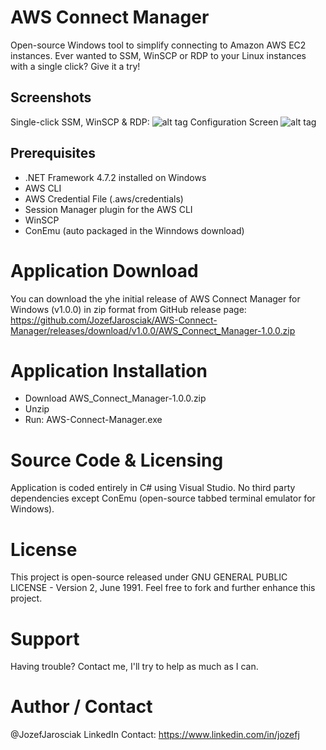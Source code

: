 # AWS Connect Manager
Open-source Windows tool to simplify connecting to Amazon AWS EC2 instances. 
Ever wanted to SSM, WinSCP or RDP to your Linux instances with a single click? Give it a try!

## Screenshots
Single-click SSM, WinSCP & RDP:
![alt tag](https://i.imgur.com/HIsf3Qr.png)
Configuration Screen
![alt tag](https://i.imgur.com/cDXhYPC.png)

## Prerequisites
- .NET Framework 4.7.2 installed on Windows
- AWS CLI
- AWS Credential File (.aws/credentials)
- Session Manager plugin for the AWS CLI
- WinSCP
- ConEmu (auto packaged in the Winndows download)

# Application Download
You can download the yhe initial release of AWS Connect Manager for Windows (v1.0.0) in zip format from GitHub release page:
https://github.com/JozefJarosciak/AWS-Connect-Manager/releases/download/v1.0.0/AWS_Connect_Manager-1.0.0.zip

# Application Installation
- Download AWS_Connect_Manager-1.0.0.zip
- Unzip
- Run: AWS-Connect-Manager.exe

# Source Code & Licensing
Application is coded entirely in C# using Visual Studio. No third party dependencies except ConEmu (open-source tabbed terminal emulator for Windows). 

# License
This project is open-source released under GNU GENERAL PUBLIC LICENSE - Version 2, June 1991.
Feel free to fork and further enhance this project.

# Support
Having trouble? Contact me, I'll try to help as much as I can.

# Author / Contact
@JozefJarosciak 
LinkedIn Contact: https://www.linkedin.com/in/jozefj
